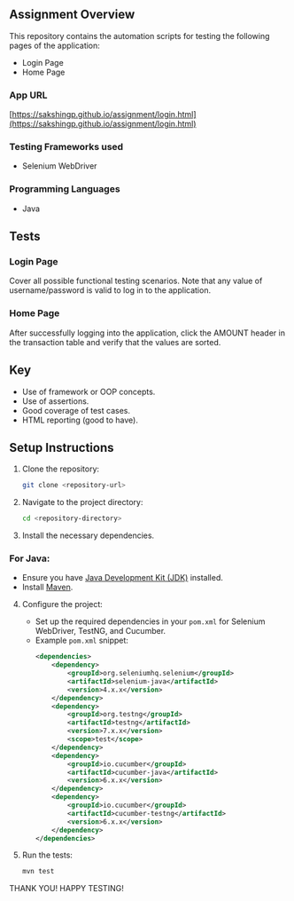 ## Assignment Overview

This repository contains the automation scripts for testing the following pages of the application:
- Login Page
- Home Page

### App URL
[https://sakshingp.github.io/assignment/login.html](https://sakshingp.github.io/assignment/login.html)

### Testing Frameworks used
- Selenium WebDriver

### Programming Languages
- Java

## Tests

### Login Page
Cover all possible functional testing scenarios. Note that any value of username/password is valid to log in to the application.

### Home Page
After successfully logging into the application, click the AMOUNT header in the transaction table and verify that the values are sorted.

## Key 
- Use of framework or OOP concepts.
- Use of assertions.
- Good coverage of test cases.
- HTML reporting (good to have).

## Setup Instructions

1. Clone the repository:
    ```bash
    git clone <repository-url>
    ```
2. Navigate to the project directory:
    ```bash
    cd <repository-directory>
    ```
3. Install the necessary dependencies.

### For Java:
   - Ensure you have [Java Development Kit (JDK)](https://www.oracle.com/java/technologies/javase-jdk11-downloads.html) installed.
   - Install [Maven](https://maven.apache.org/install.html).

4. Configure the project:
    - Set up the required dependencies in your `pom.xml` for Selenium WebDriver, TestNG, and Cucumber.
    - Example `pom.xml` snippet:
        ```xml
        <dependencies>
            <dependency>
                <groupId>org.seleniumhq.selenium</groupId>
                <artifactId>selenium-java</artifactId>
                <version>4.x.x</version>
            </dependency>
            <dependency>
                <groupId>org.testng</groupId>
                <artifactId>testng</artifactId>
                <version>7.x.x</version>
                <scope>test</scope>
            </dependency>
            <dependency>
                <groupId>io.cucumber</groupId>
                <artifactId>cucumber-java</artifactId>
                <version>6.x.x</version>
            </dependency>
            <dependency>
                <groupId>io.cucumber</groupId>
                <artifactId>cucumber-testng</artifactId>
                <version>6.x.x</version>
            </dependency>
        </dependencies>
        ```

5. Run the tests:
    ```bash
    mvn test
    ```

THANK YOU! HAPPY TESTING!
